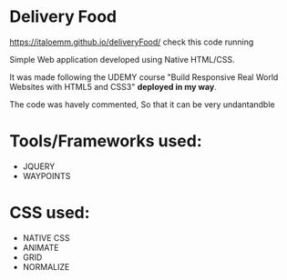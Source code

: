 # Delivery Food

https://italoemm.github.io/deliveryFood/ check this code running

Simple Web application developed using Native HTML/CSS.

It was made following the UDEMY course "Build Responsive Real World Websites with HTML5 and CSS3" <b>deployed in my way</b>.

The code was havely commented, So that it can be very undantandble 

# Tools/Frameworks used:
<ul>
  <li>JQUERY</li>
  <li>WAYPOINTS</li>
</ul>

# CSS used:
<ul>
  <li>NATIVE CSS</li>
  <li>ANIMATE</li>
  <li>GRID</li>
  <li>NORMALIZE</li>
</ul>

